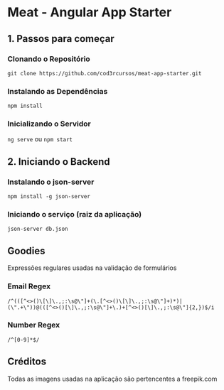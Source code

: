 # Meat - Angular App Starter

## 1. Passos para começar

### Clonando o Repositório

`git clone https://github.com/cod3rcursos/meat-app-starter.git`

### Instalando as Dependências

 `npm install`

### Inicializando o Servidor

`ng serve` ou `npm start`

## 2. Iniciando o Backend

### Instalando o json-server

`npm install -g json-server`

### Iniciando o serviço (raiz da aplicação)

`json-server db.json`

## Goodies

Expressões regulares usadas na validação de formulários

### Email Regex

`/^(([^<>()\[\]\.,;:\s@\"]+(\.[^<>()\[\]\.,;:\s@\"]+)*)|(\".+\"))@(([^<>()[\]\.,;:\s@\"]+\.)+[^<>()[\]\.,;:\s@\"]{2,})$/i`

### Number Regex

`/^[0-9]*$/`

## Créditos

Todas as imagens usadas na aplicação são pertencentes a freepik.com
